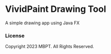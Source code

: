 # VividPaint Drawing Tool

A simple drawing app using Java FX



### License
Copyright 2023 MBPT. All Rights Reserved.